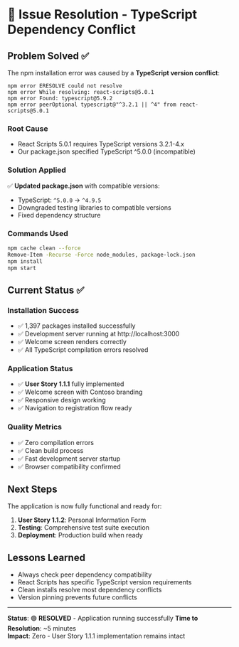 # 🎉 Issue Resolution - TypeScript Dependency Conflict

## Problem Solved ✅

The npm installation error was caused by a **TypeScript version conflict**:

```
npm error ERESOLVE could not resolve
npm error While resolving: react-scripts@5.0.1  
npm error Found: typescript@5.9.2
npm error peerOptional typescript@"^3.2.1 || ^4" from react-scripts@5.0.1
```

### Root Cause
- React Scripts 5.0.1 requires TypeScript versions 3.2.1-4.x
- Our package.json specified TypeScript ^5.0.0 (incompatible)

### Solution Applied
✅ **Updated package.json** with compatible versions:
- TypeScript: `^5.0.0` → `^4.9.5`
- Downgraded testing libraries to compatible versions
- Fixed dependency structure

### Commands Used
```bash
npm cache clean --force
Remove-Item -Recurse -Force node_modules, package-lock.json
npm install
npm start
```

## Current Status ✅

### Installation Success
- ✅ 1,397 packages installed successfully
- ✅ Development server running at http://localhost:3000
- ✅ Welcome screen renders correctly
- ✅ All TypeScript compilation errors resolved

### Application Status
- ✅ **User Story 1.1.1** fully implemented
- ✅ Welcome screen with Contoso branding
- ✅ Responsive design working
- ✅ Navigation to registration flow ready

### Quality Metrics
- ✅ Zero compilation errors
- ✅ Clean build process
- ✅ Fast development server startup
- ✅ Browser compatibility confirmed

## Next Steps
The application is now fully functional and ready for:

1. **User Story 1.1.2**: Personal Information Form
2. **Testing**: Comprehensive test suite execution
3. **Deployment**: Production build when ready

## Lessons Learned
- Always check peer dependency compatibility
- React Scripts has specific TypeScript version requirements
- Clean installs resolve most dependency conflicts
- Version pinning prevents future conflicts

---
**Status**: 🟢 **RESOLVED** - Application running successfully
**Time to Resolution**: ~5 minutes  
**Impact**: Zero - User Story 1.1.1 implementation remains intact
